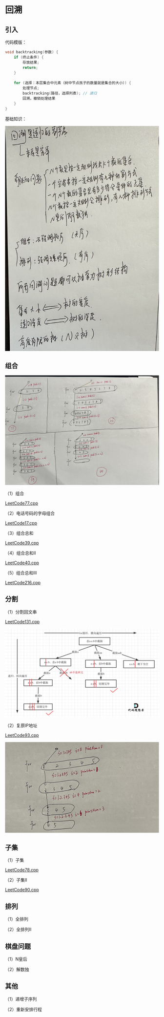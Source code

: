 # 回溯

## 引入

代码模版：

```c++
void backtracking(参数) {
    if (终止条件) {
        存放结果;
        return;
    }

    for (选择：本层集合中元素（树中节点孩子的数量就是集合的大小）) {
        处理节点;
        backtracking(路径，选择列表); // 递归
        回溯，撤销处理结果
    }
}
```

基础知识：

![IMG_2282](Readme.assets/IMG_2282.jpg) 

## 组合

![IMG_2284](Readme.assets/IMG_2284.jpg) 

（1）组合

[LeetCode77.cpp](https://github.com/niu0217/Documents/blob/main/Algorithm/BackTracking/LeetCode77.cpp) 

（2）电话号码的字母组合

[LeetCode17.cpp](https://github.com/niu0217/Documents/blob/main/Algorithm/BackTracking/LeetCode17.cpp)

（3）组合总和

[LeetCode39.cpp](https://github.com/niu0217/Documents/blob/main/Algorithm/BackTracking/LeetCode39.cpp)

（4）组合总和II

[LeetCode40.cpp](https://github.com/niu0217/Documents/blob/main/Algorithm/BackTracking/LeetCode40.cpp)

（5）组合总和III

[LeetCode216.cpp](https://github.com/niu0217/Documents/blob/main/Algorithm/BackTracking/LeetCode216.cpp)

## 分割

（1）分割回文串

[LeetCode131.cpp](https://github.com/niu0217/Documents/blob/main/Algorithm/BackTracking/LeetCode131.cpp)

![131.分割回文串](Readme.assets/131.分割回文串.jpg) 

（2）复原IP地址

[LeetCode93.cpp](https://github.com/niu0217/Documents/blob/main/Algorithm/BackTracking/LeetCode93.cpp)

![IMG_2285](Readme.assets/IMG_2285.jpg) 

## 子集

（1）子集

[LeetCode78.cpp](https://github.com/niu0217/Documents/blob/main/Algorithm/BackTracking/LeetCode78.cpp)

（2）子集II

[LeetCode90.cpp](https://github.com/niu0217/Documents/blob/main/Algorithm/BackTracking/LeetCode90.cpp)

## 排列

（1）全排列

（2）全排列II

## 棋盘问题

（1）N皇后

（2）解数独

## 其他

（1）递增子序列

（2）重新安排行程